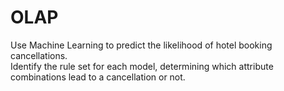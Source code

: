 # OLAP
Use Machine Learning to predict the likelihood of hotel booking cancellations.<br>
Identify the rule set for each model, determining which attribute combinations lead to a cancellation or not.
